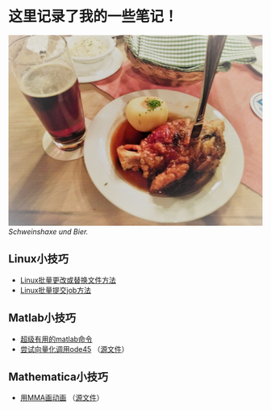 # 这里记录了我的一些笔记！

![lecker](./figs/lecker_small.jpg)
*Schweinshaxe und Bier.*

## Linux小技巧
- [Linux批量更改或替换文件方法](./linux/Linux批量更改或替换文件方法.md)
- [Linux批量提交job方法](./linux/一次性提交多个job的方法.md)

## Matlab小技巧
- [超级有用的matlab命令](matlab\超级有用的matlab命令.html)
- [尝试向量化调用ode45](matlab\向量化调用ode45\try_vectrorized_ode45.html) （[源文件](matlab\向量化调用ode45\try_vectrorized_ode45.mlx)）

## Mathematica小技巧
- [用MMA画动画](MMA\用MMA画动画\用MMA画动画.pdf) （[源文件](MMA\用MMA画动画\PlotMovieWithMMA.nb)）